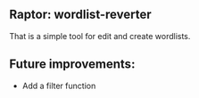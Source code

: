 Raptor: wordlist-reverter
---
That is a simple tool for edit and create wordlists.

Future improvements:
--
- Add a filter function

